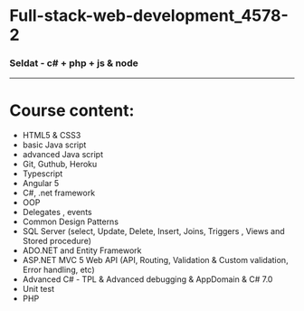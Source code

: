 # Full-stack-web-development_4578-2
### Seldat - c# + php + js &amp; node
***
# Course content:
* HTML5 & CSS3	 
* basic Java script	
* advanced Java script	
* Git, Guthub, Heroku	
* Typescript
* Angular 5  	
* C#, .net framework	
* OOP
* Delegates , events 
* Common Design Patterns 
* SQL Server	(select, Update, Delete, Insert, Joins, Triggers , Views and Stored procedure)
* ADO.NET and Entity Framework
* ASP.NET MVC 5 Web API	(API, Routing, Validation & Custom validation, Error handling, etc)
* Advanced C#	- TPL & Advanced debugging & AppDomain & C# 7.0
* Unit test		
* PHP	
